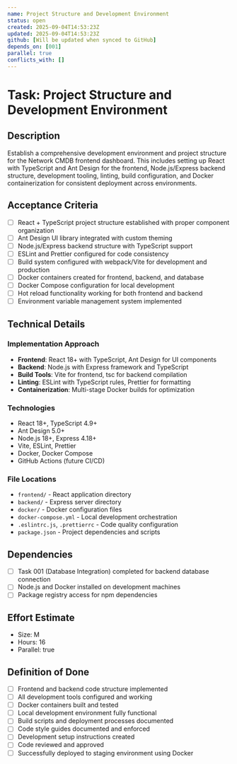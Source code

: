 ```yaml
---
name: Project Structure and Development Environment
status: open
created: 2025-09-04T14:53:23Z
updated: 2025-09-04T14:53:23Z
github: [Will be updated when synced to GitHub]
depends_on: [001]
parallel: true
conflicts_with: []
---
```


# Task: Project Structure and Development Environment

## Description
Establish a comprehensive development environment and project structure for the Network CMDB frontend dashboard. This includes setting up React with TypeScript and Ant Design for the frontend, Node.js/Express backend structure, development tooling, linting, build configuration, and Docker containerization for consistent deployment across environments.

## Acceptance Criteria
- [ ] React + TypeScript project structure established with proper component organization
- [ ] Ant Design UI library integrated with custom theming
- [ ] Node.js/Express backend structure with TypeScript support
- [ ] ESLint and Prettier configured for code consistency
- [ ] Build system configured with webpack/Vite for development and production
- [ ] Docker containers created for frontend, backend, and database
- [ ] Docker Compose configuration for local development
- [ ] Hot reload functionality working for both frontend and backend
- [ ] Environment variable management system implemented

## Technical Details
### Implementation Approach
- **Frontend**: React 18+ with TypeScript, Ant Design for UI components
- **Backend**: Node.js with Express framework and TypeScript
- **Build Tools**: Vite for frontend, tsc for backend compilation
- **Linting**: ESLint with TypeScript rules, Prettier for formatting
- **Containerization**: Multi-stage Docker builds for optimization

### Technologies
- React 18+, TypeScript 4.9+
- Ant Design 5.0+
- Node.js 18+, Express 4.18+
- Vite, ESLint, Prettier
- Docker, Docker Compose
- GitHub Actions (future CI/CD)

### File Locations
- `frontend/` - React application directory
- `backend/` - Express server directory
- `docker/` - Docker configuration files
- `docker-compose.yml` - Local development orchestration
- `.eslintrc.js`, `.prettierrc` - Code quality configuration
- `package.json` - Project dependencies and scripts

## Dependencies
- [ ] Task 001 (Database Integration) completed for backend database connection
- [ ] Node.js and Docker installed on development machines
- [ ] Package registry access for npm dependencies

## Effort Estimate
- Size: M
- Hours: 16
- Parallel: true

## Definition of Done
- [ ] Frontend and backend code structure implemented
- [ ] All development tools configured and working
- [ ] Docker containers built and tested
- [ ] Local development environment fully functional
- [ ] Build scripts and deployment processes documented
- [ ] Code style guides documented and enforced
- [ ] Development setup instructions created
- [ ] Code reviewed and approved
- [ ] Successfully deployed to staging environment using Docker